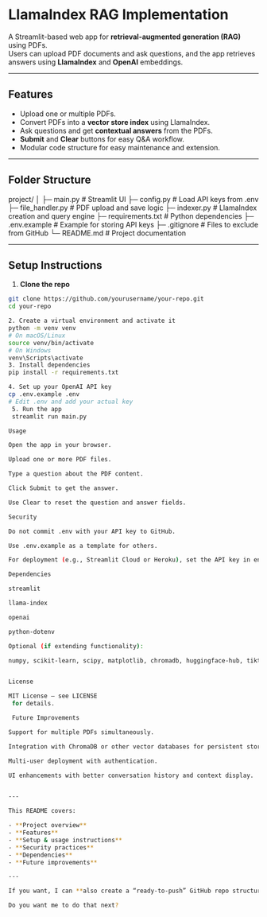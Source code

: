 # LlamaIndex RAG Implementation

A Streamlit-based web app for **retrieval-augmented generation (RAG)** using PDFs.  
Users can upload PDF documents and ask questions, and the app retrieves answers using **LlamaIndex** and **OpenAI** embeddings.

---

## Features

- Upload one or multiple PDFs.
- Convert PDFs into a **vector store index** using LlamaIndex.
- Ask questions and get **contextual answers** from the PDFs.
- **Submit** and **Clear** buttons for easy Q&A workflow.
- Modular code structure for easy maintenance and extension.

---

## Folder Structure

project/
│
├─ main.py # Streamlit UI
├─ config.py # Load API keys from .env
├─ file_handler.py # PDF upload and save logic
├─ indexer.py # LlamaIndex creation and query engine
├─ requirements.txt # Python dependencies
├─ .env.example # Example for storing API keys
├─ .gitignore # Files to exclude from GitHub
└─ README.md # Project documentation


---

## Setup Instructions

1. **Clone the repo**
```bash
git clone https://github.com/yourusername/your-repo.git
cd your-repo

2. Create a virtual environment and activate it
python -m venv venv
# On macOS/Linux
source venv/bin/activate
# On Windows
venv\Scripts\activate
3. Install dependencies
pip install -r requirements.txt

4. Set up your OpenAI API key
cp .env.example .env
# Edit .env and add your actual key
 5. Run the app
 streamlit run main.py

Usage

Open the app in your browser.

Upload one or more PDF files.

Type a question about the PDF content.

Click Submit to get the answer.

Use Clear to reset the question and answer fields.

Security

Do not commit .env with your API key to GitHub.

Use .env.example as a template for others.

For deployment (e.g., Streamlit Cloud or Heroku), set the API key in environment variables or secrets, not in .env.

Dependencies

streamlit

llama-index

openai

python-dotenv

Optional (if extending functionality):

numpy, scikit-learn, scipy, matplotlib, chromadb, huggingface-hub, tiktoken


License

MIT License – see LICENSE
 for details.

 Future Improvements

Support for multiple PDFs simultaneously.

Integration with ChromaDB or other vector databases for persistent storage.

Multi-user deployment with authentication.

UI enhancements with better conversation history and context display.


---

This README covers:

- **Project overview**
- **Features**
- **Setup & usage instructions**
- **Security practices**
- **Dependencies**
- **Future improvements**

---

If you want, I can **also create a “ready-to-push” GitHub repo structure** including **modular files, `.env.example`, sample PDFs**, and this README — so you can just `git push` and it’s ready for use.  

Do you want me to do that next?

